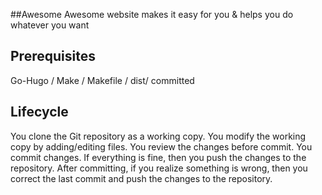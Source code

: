 ##Awesome
Awesome website makes it easy for you &  helps you do whatever you want
## Prerequisites
Go-Hugo / Make /  Makefile /  dist/ committed
## Lifecycle
You clone the Git repository as a working copy.
You modify the working copy by adding/editing files.
You review the changes before commit.
You commit changes. If everything is fine, then you push the changes to the repository.
After committing, if you realize something is wrong, then you correct the last commit and push the changes to the repository.

